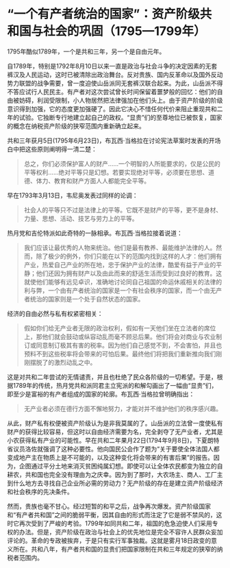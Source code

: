 # “一个有产者统治的国家”：资产阶级共和国与社会的巩固（1795—1799年）

1795年酷似1789年，一个是共和三年，另一个是自由元年。

自1789年，特别是1792年8月10日以来一直是政治与社会斗争的决定因素的无套裤汉及人民运动，这时已被清除出政治舞台。反对贵族、国内反革命以及国外反动势力联盟的战争需要，曾一度迫使山岳派同无套裤汉联合起来。为此，山岳派不得不答应试行人民民主。有产者对这次尝试曾长时间保留着噩梦般的回忆：他们的自由被妨碍，利润受限制，小人物居然把法律强加在他们头上。由于资产阶级的阶级意识得到加强，它的态度更加强硬了。因此它决心不惜任何代价来阻止重现共和二年的试验。它独断专行地建立起自己的政权。“显贵”们的至尊地位已被恢复，国家的概念在纳税资产阶级的狭窄范围内重新确立起来。

共和三年获月5日(1795年6月23日)，布瓦西·当格拉在讨论宪法草案时发表的开场白中把这些原则阐明得一清二楚：

> 总之，你们必须保护富人的财产……一个明智的人所能要求的，仅是公民的平等权利……绝对平等只是幻想。若要实现绝对平等，必须要在思想、道德、体力、教育和财产方面人人都能完全平等。

早在1793年3月13日，韦尼奥发表过同样的论调：

> 社会人的平等只不过是法律上的平等。它既不是财产的平等，更不是身材、力量、思想、活动、技艺与劳力上的平等。

热月党和吉伦特派如此奇特的一脉相承。布瓦西·当格拉接着说道：

> 我们应该让最优秀的人物来统治。他们是最有教养、最能维护法律的人。然而，除了极少的例外，你们只能在以下的范围内找到这样的人才：他们拥有产业，热爱自己产业的所在地，忠于保护产业的法律，酷爱有益于产业的平静；他们还因为拥有财产以及由此而来的舒适生活而受到过良好的教育。这就使他们能够有远见卓识，准确地讨论同自己祖国的命运休戚相关的法律的利与弊，一个由有产者统治的国家是一个有社会秩序的国家，而一个由无产者统治的国家则是一个处于自然状态的国家。

经济的自由必然与私有权紧密相关：

> 假如你们给无产业者无限的政治权利，假如有一天他们坐在立法者的席位上，那他们就会鼓动或纵容动乱而毫不顾忌后果。他们将会对商业与农业制订或同意制订极其有害的税率。因为他们自己感觉不到，不会害怕，并且也预料不到这些税率将会带来的可怕后果。最终他们将把我们重新推向我们刚刚摆脱了的激烈动乱之中。

这是对共和二年尝试的无情谴责，并且也杜绝了民众各阶级的一切希望。于是，根据1789年的传统，热月党共和派同君主立宪派的和解勾画出了一幅由“显贵”们，即至少是富裕的有产者组成的国家的轮廓。布瓦西·当格拉曾明确指出：

> 无产业者必须在德行方面不懈地努力，才能对并不维护他们的秩序感兴趣。

从此，财产私有权便被资产阶级认为是非我莫属的了。山岳派的立法曾一度使私有财产的获得比较容易，但这时以自由经济需要为名，完全剥夺了无产业者，尤其是小农获得私有产业的可能性。早在共和二年果月22日(1794年9月8日)，下夏朗特省议员洛佐就强调了这种必要性。他向国民公会作了题为“关于要使全体法国人都变成地产主在物质上是不可能的，以及这种变化将会带来的有害后果”的报告。因为，企图通过平分土地来消灭贫困纯属幻想。即使可以让全体农民都变为独立的自耕农，共和国也完全没有理由为之庆幸。因为到了那时，大农场主、商人、工厂主到什么地方去寻找自己企业所必需的劳动力？无产阶级的存在是建立资产阶级经济和社会秩序的先决条件。

然而，贵族也毫不甘心。经过短暂的和平之后，战争再次爆发。资产阶级国家和“有产者共和国”之间的脆弱平衡，因其自由的形式而注定了它是弱不禁风的，这时它再次受到了严峻的考验。1799年如同共和二年，祖国的危急迫使人们采用专权的办法。但是，资产阶级在政治与社会上的优先地位是完全不容许人民群众妄加评论的。革命的专政被挨弃，于是只有实行军事独裁。这就是雾月18日政变的意义所在。共和八年，有产者共和国的显贵们把国家限制在共和三年规定的狭窄的纳税者范围内。
